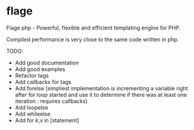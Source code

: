 # flage
Flage php - Powerful, flexible and efficient templating engine for PHP.

Compiled performance is very close to the same code written in php.

TODO: 
- Add good documentation
- Add good examples
- Refactor tags
- Add callbacks for tags
- Add forelse (simpliest implementation is incrementing a variable right after for loop started and use it to determine if there was at least one iteration : requires callbacks)
- Add loopelse
- Add whileelse
- Add for $k,$v in [statement]
